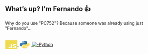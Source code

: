 ## What’s up?  I'm Fernando 👍

Why do you use "PC752"? Because someone was already using just "Fernando"...

<div style="display: inline_block"><br>
<a href="https://github.com/FernandoPC752">
<img align="center" alt="-Js" height="30" width="40" src="https://raw.githubusercontent.com/devicons/devicon/master/icons/javascript/javascript-plain.svg">
<img align="center" alt="-Python" height="30" width="40" src="https://raw.githubusercontent.com/devicons/devicon/master/icons/python/python-original.svg">
<img align="center" alt="-Python" height="30" width="40" src="https://upload.wikimedia.org/wikipedia/commons/3/35/Tux.svg">
